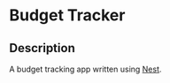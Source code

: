 # Budget Tracker

## Description

A budget tracking app written using [Nest](https://github.com/nestjs/nest).

